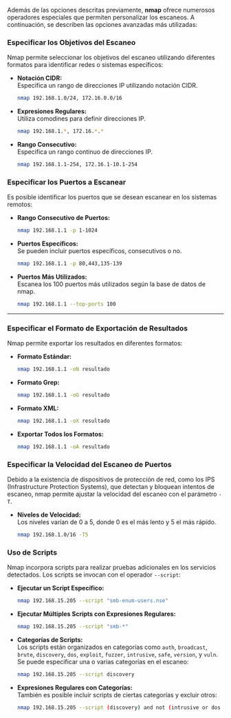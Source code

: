 Además de las opciones descritas previamente, **nmap** ofrece numerosos operadores especiales que permiten personalizar los escaneos. A continuación, se describen las opciones avanzadas más utilizadas:

### Especificar los Objetivos del Escaneo

Nmap permite seleccionar los objetivos del escaneo utilizando diferentes formatos para identificar redes o sistemas específicos:

- **Notación CIDR:**  
  Especifica un rango de direcciones IP utilizando notación CIDR.
  ```bash
  nmap 192.168.1.0/24, 172.16.0.0/16
  ```

- **Expresiones Regulares:**  
  Utiliza comodines para definir direcciones IP.
  ```bash
  nmap 192.168.1.*, 172.16.*.*
  ```

- **Rango Consecutivo:**  
  Especifica un rango continuo de direcciones IP.
  ```bash
  nmap 192.168.1.1-254, 172.16.1-10.1-254
  ```


### Especificar los Puertos a Escanear

Es posible identificar los puertos que se desean escanear en los sistemas remotos:

- **Rango Consecutivo de Puertos:**  
  ```bash
  nmap 192.168.1.1 -p 1-1024
  ```

- **Puertos Específicos:**  
  Se pueden incluir puertos específicos, consecutivos o no.
  ```bash
  nmap 192.168.1.1 -p 80,443,135-139
  ```

- **Puertos Más Utilizados:**  
  Escanea los 100 puertos más utilizados según la base de datos de nmap.
  ```bash
  nmap 192.168.1.1 --top-ports 100
  ```

---

### Especificar el Formato de Exportación de Resultados

Nmap permite exportar los resultados en diferentes formatos:

- **Formato Estándar:**  
  ```bash
  nmap 192.168.1.1 -oN resultado
  ```

- **Formato Grep:**  
  ```bash
  nmap 192.168.1.1 -oG resultado
  ```

- **Formato XML:**  
  ```bash
  nmap 192.168.1.1 -oX resultado
  ```

- **Exportar Todos los Formatos:**  
  ```bash
  nmap 192.168.1.1 -oA resultado
  ```

### Especificar la Velocidad del Escaneo de Puertos

Debido a la existencia de dispositivos de protección de red, como los IPS (Infrastructure Protection Systems), que detectan y bloquean intentos de escaneo, nmap permite ajustar la velocidad del escaneo con el parámetro `-T`.

- **Niveles de Velocidad:**  
  Los niveles varían de 0 a 5, donde 0 es el más lento y 5 el más rápido.
  ```bash
  nmap 192.168.1.0/16 -T5
  ```

### Uso de Scripts

Nmap incorpora scripts para realizar pruebas adicionales en los servicios detectados. Los scripts se invocan con el operador `--script`:

- **Ejecutar un Script Específico:**  
  ```bash
  nmap 192.168.15.205 --script "smb-enum-users.nse"
  ```

- **Ejecutar Múltiples Scripts con Expresiones Regulares:**  
  ```bash
  nmap 192.168.15.205 --script "smb-*"
  ```

- **Categorías de Scripts:**  
  Los scripts están organizados en categorías como `auth`, `broadcast`, `brute`, `discovery`, `dos`, `exploit`, `fuzzer`, `intrusive`, `safe`, `version`, y `vuln`. Se puede especificar una o varias categorías en el escaneo:
  ```bash
  nmap 192.168.15.205 --script discovery
  ```

- **Expresiones Regulares con Categorías:**  
  También es posible incluir scripts de ciertas categorías y excluir otros:
  ```bash
  nmap 192.168.15.205 --script (discovery) and not (intrusive or dos or fuzzer)
  ```

